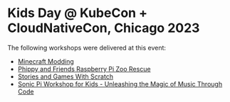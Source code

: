 # Kids Day @ KubeCon + CloudNativeCon, Chicago 2023

The following workshops were delivered at this event:

* [Minecraft Modding](minecraft-modding.md)
* [Phippy and Friends Raspberry Pi Zoo Rescue](raspberry-pi.md)
* [Stories and Games With Scratch](stories-and-games-with-scratch.md)
* [Sonic Pi Workshop for Kids - Unleashing the Magic of Music Through Code](sonic-pi.md)

